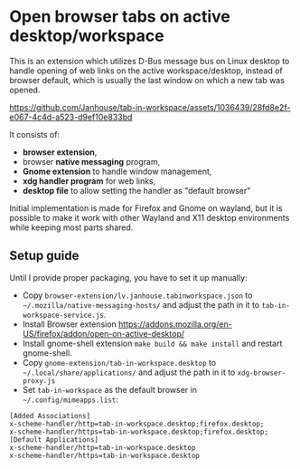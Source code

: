 # Open browser tabs on active desktop/workspace

This is an extension which utilizes D-Bus message bus on Linux desktop to handle opening of web links on the active
 workspace/desktop, instead of browser default, which is usually the last window on which a new tab was opened.
 
https://github.com/Janhouse/tab-in-workspace/assets/1036439/28fd8e2f-e067-4c4d-a523-d9ef10e833bd

It consists of:
* **browser extension**, 
* browser **native messaging** program,
* **Gnome extension** to handle window management,
* **xdg handler program** for web links,
* **desktop file** to allow setting the handler as "default browser"

Initial implementation is made for Firefox and Gnome on wayland, but it is possible to make it work with
 other Wayland and X11 desktop environments while keeping most parts shared.

## Setup guide

Until I provide proper packaging, you have to set it up manually:

* Copy `browser-extension/lv.janhouse.tabinworkspace.json` to `~/.mozilla/native-messaging-hosts/` and adjust the path in it to `tab-in-workspace-service.js`.
* Install Browser extension https://addons.mozilla.org/en-US/firefox/addon/open-on-active-desktop/
* Install gnome-shell extension `make build && make install` and restart gnome-shell.
* Copy `gnome-extension/tab-in-workspace.desktop` to `~/.local/share/applications/` and adjust the path in it to `xdg-browser-proxy.js`
* Set `tab-in-workspace` as the default browser in `~/.config/mimeapps.list`:
```
[Added Associations]
x-scheme-handler/http=tab-in-workspace.desktop;firefox.desktop;
x-scheme-handler/https=tab-in-workspace.desktop;firefox.desktop;
[Default Applications]
x-scheme-handler/http=tab-in-workspace.desktop
x-scheme-handler/https=tab-in-workspace.desktop
```
